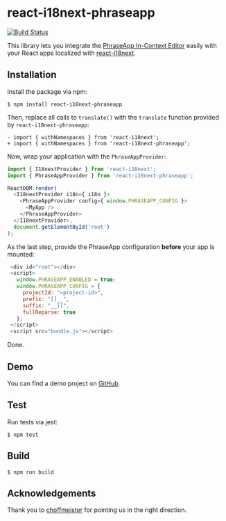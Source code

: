 # react-i18next-phraseapp

[![Build Status](https://travis-ci.org/phrase/react-i18next-phraseapp.png)](https://travis-ci.org/phrase/react-i18next-phraseapp)

This library lets you integrate the [PhraseApp In-Context Editor](https://phraseapp.com/docs/guides/in-context-editor/) easily with your React apps localized with [react-i18next](https://github.com/i18next/react-i18next).

## Installation

Install the package via npm:

    $ npm install react-i18next-phraseapp

Then, replace all calls to `translate()` with the `translate` function provided by `react-i18next-phraseapp`:

    - import { withNamespaces } from 'react-i18next';
    + import { withNamespaces } from 'react-i18next-phraseapp';

Now, wrap your application with the `PhraseAppProvider`:

```js
import { I18nextProvider } from 'react-i18next';
import { PhraseAppProvider } from 'react-i18next-phraseapp';

ReactDOM.render(
  <I18nextProvider i18n={ i18n }>
    <PhraseAppProvider config={ window.PHRASEAPP_CONFIG }>
      <MyApp />
    </PhraseAppProvider>
  </I18nextProvider>,
  document.getElementById('root')
);
```

As the last step, provide the PhraseApp configuration **before** your app is mounted:

```js
 <div id="root"></div>
 <script>
   window.PHRASEAPP_ENABLED = true;
   window.PHRASEAPP_CONFIG = {
     projectId: "<project-id>",
     prefix: "[[__",
     suffix: "__]]",
     fullReparse: true
   };
 </script>
 <script src="bundle.js"></script>
```

Done.

## Demo

You can find a demo project on [GitHub](https://github.com/phrase/react-i18next-phraseapp-demo).

## Test

Run tests via jest:

    $ npm test

## Build

    $ npm run build

## Acknowledgements

Thank you to [choffmeister](https://github.com/choffmeister) for pointing us in the right direction.
